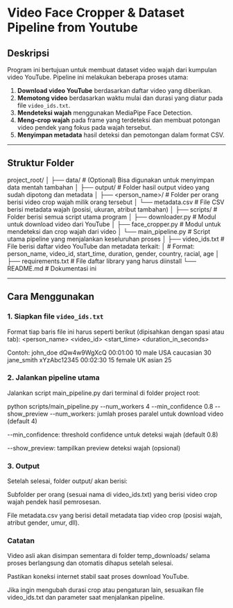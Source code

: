 # Video Face Cropper & Dataset Pipeline from Youtube

## Deskripsi

Program ini bertujuan untuk membuat dataset video wajah dari kumpulan video YouTube. Pipeline ini melakukan beberapa proses utama:

1. **Download video YouTube** berdasarkan daftar video yang diberikan.
2. **Memotong video** berdasarkan waktu mulai dan durasi yang diatur pada file `video_ids.txt`.
3. **Mendeteksi wajah** menggunakan MediaPipe Face Detection.
4. **Meng-crop wajah** pada frame yang terdeteksi dan membuat potongan video pendek yang fokus pada wajah tersebut.
5. **Menyimpan metadata** hasil deteksi dan pemotongan dalam format CSV.

---

## Struktur Folder

project_root/
│
├── data/ # (Optional) Bisa digunakan untuk menyimpan data mentah tambahan
│
├── output/ # Folder hasil output video yang sudah dipotong dan metadata
│ ├── <person_name>/ # Folder per orang berisi video crop wajah milik orang tersebut
│ └── metadata.csv # File CSV berisi metadata wajah (posisi, ukuran, atribut tambahan)
│
├── scripts/ # Folder berisi semua script utama program
│ ├── downloader.py # Modul untuk download video dari YouTube
│ ├── face_cropper.py # Modul untuk mendeteksi dan crop wajah dari video
│ └── main_pipeline.py # Script utama pipeline yang menjalankan keseluruhan proses
│
├── video_ids.txt # File berisi daftar video YouTube dan metadata terkait:
│ # Format: person_name, video_id, start_time, duration, gender, country, racial, age
│
├── requirements.txt # File daftar library yang harus diinstall
└── README.md # Dokumentasi ini


---

## Cara Menggunakan

### 1. Siapkan file `video_ids.txt`

Format tiap baris file ini harus seperti berikut (dipisahkan dengan spasi atau tab):
<person_name> <video_id> <start_time> <duration_in_seconds> <gender> <country> <racial> <age>

Contoh:
john_doe dQw4w9WgXcQ 00:01:00 10 male USA caucasian 30
jane_smith xYzAbc12345 00:02:30 15 female UK asian 25

### 2. Jalankan pipeline utama
Jalankan script main_pipeline.py dari terminal di folder project root:

python scripts/main_pipeline.py --num_workers 4 --min_confidence 0.8 --show_preview
--num_workers: jumlah proses paralel untuk download video (default 4)

--min_confidence: threshold confidence untuk deteksi wajah (default 0.8)

--show_preview: tampilkan preview deteksi wajah (opsional)

### 3. Output
Setelah selesai, folder output/ akan berisi:

Subfolder per orang (sesuai nama di video_ids.txt) yang berisi video crop wajah pendek hasil pemrosesan.

File metadata.csv yang berisi detail metadata tiap video crop (posisi wajah, atribut gender, umur, dll).

### Catatan
Video asli akan disimpan sementara di folder temp_downloads/ selama proses berlangsung dan otomatis dihapus setelah selesai.

Pastikan koneksi internet stabil saat proses download YouTube.

Jika ingin mengubah durasi crop atau pengaturan lain, sesuaikan file video_ids.txt dan parameter saat menjalankan pipeline.
